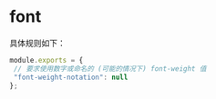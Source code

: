 # font
 >  
 
 具体规则如下：
 ```js
module.exports = {
  // 要求使用数字或命名的 (可能的情况下) font-weight 值
  "font-weight-notation": null
};
```